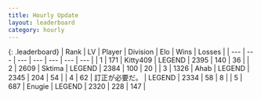 ```yaml
---
title: Hourly Update
layout: leaderboard
category: hourly
---
```


{: .leaderboard}
| Rank | LV | Player | Division | Elo | Wins | Losses |
| --- | --- | --- | --- | --- | --- | --- |
| <span data-change="1">1</span> | 171 | <span title="ID: 459203">Kitty409</span> | LEGEND | <span data-change="13">2395</span> | <span data-change="2">140</span> | <span data-change="0">36</span> |
| <span data-change="-1">2</span> | 2609 | <span title="ID: 353063">Sktima</span> | LEGEND | <span data-change="0">2384</span> | <span data-change="0">100</span> | <span data-change="0">20</span> |
| <span data-change="0">3</span> | 1326 | <span title="ID: 402846">Ahab</span> | LEGEND | <span data-change="0">2345</span> | <span data-change="0">204</span> | <span data-change="0">54</span> |
| <span data-change="0">4</span> | 62 | <span title="ID: 754604">訂正が必要だ。</span> | LEGEND | <span data-change="0">2334</span> | <span data-change="0">58</span> | <span data-change="0">8</span> |
| <span data-change="1">5</span> | 687 | <span title="ID: 623502">Enugie</span> | LEGEND | <span data-change="0">2320</span> | <span data-change="0">228</span> | <span data-change="0">147</span> |